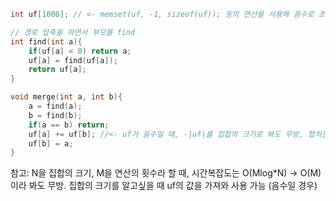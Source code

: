```cpp
int uf[1000]; // <- memset(uf, -1, sizeof(uf)); 등의 연산을 사용해 음수로 초기화 필요

// 경로 압축을 하면서 부모를 find
int find(int a){
    if(uf[a] < 0) return a;
    uf[a] = find(uf[a]);
    return uf[a];
}

void merge(int a, int b){
    a = find(a);
    b = find(b);
    if(a == b) return;
    uf[a] += uf[b]; //<- uf가 음수일 때, -|uf|를 집합의 크기로 봐도 무방, 합치는 경우에는 둘의 크기를 더해줌
    uf[b] = a;
}
```

참고: N을 집합의 크기, M을 연산의 횟수라 할 때, 시간복잡도는 O(Mlog*N) -> O(M)이라 봐도 무방.
집합의 크기를 알고싶을 때 uf의 값을 가져와 사용 가능 (음수일 경우)
